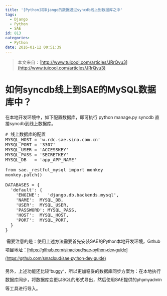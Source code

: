 ```yaml
---
title: '[Python]将Django的数据通过syncdb线上到数据库之中'
tags:
  - Django
  - Python
  - SAE
id: 813
categories:
  - Python
date: 2016-01-12 00:51:39
---
```


> 本文来自：[http://www.tuicool.com/articles/JRrQvu3](http://www.tuicool.com/articles/JRrQvu3)

# 如何syncdb线上到SAE的MySQL数据库中？

在本地开发环境中，如下配置数据库，即可执行 python manage.py syncdb 直接syncdb到线上数据库。
<pre class="lang:python decode:true "># 线上数据库的配置
MYSQL_HOST = 'w.rdc.sae.sina.com.cn'
MYSQL_PORT = '3307'
MYSQL_USER = 'ACCESSKEY'
MYSQL_PASS = 'SECRETKEY'
MYSQL_DB   = 'app_APP_NAME'

from sae._restful_mysql import monkey
monkey.patch()

DATABASES = {
  'default': {
    'ENGINE':   'django.db.backends.mysql',
    'NAME':	 MYSQL_DB,
    'USER':	 MYSQL_USER,
    'PASSWORD': MYSQL_PASS,
    'HOST':	 MYSQL_HOST,
    'PORT':	 MYSQL_PORT,
  }
}</pre>

 需要注意的是：<span style="font-family: 'Helvetica Neue', Helvetica, Tahoma, Arial, STXihei, 'Microsoft YaHei', 微软雅黑, sans-serif; line-height: 27.2px; text-indent: 16px; background-color: #fefefe;">使用上述方法需要首先安装SAE的Python本地开发环境，Github项目地址：[https://github.com/sinacloud/sae-python-dev-guide](https://github.com/sinacloud/sae-python-dev-guide)</span>

<span style="font-family: 'Helvetica Neue', Helvetica, Tahoma, Arial, STXihei, 'Microsoft YaHei', 微软雅黑, sans-serif; line-height: 27.2px; text-indent: 16px; background-color: #fefefe;">另外，上述功能还比较"buggy"，所以更加稳妥的数据库同步方案为：在本地执行数据库同步，将数据库变更以SQL的形式导出，然后使用SAE提供的phpmyadmin等工具进行导入。</span>